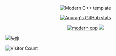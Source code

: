 <div id="title" align=center>

![Modern C++ template][github-sub-title:img]

[![Anurag's GitHub stats](https://github-readme-stats.vercel.app/api?username=Ra1nowo&show_icons=true&theme=tokyonight)](https://b23.tv/iEJTnPp)



[![modern cpp](https://img.shields.io/badge/Bilbili-blue)](https://learn.microsoft.com/zh-cn/cpp/cpp/welcome-back-to-cpp-modern-cpp) 
![](https://img.shields.io/badge/11408高手-yellow) 
</div>

![头像](image/头像.jpg)

![Visitor Count](https://profile-counter.glitch.me/Ra1nowo/count.svg)

[github-sub-title:img]: https://readme-typing-svg.herokuapp.com?font=Segoe+Script&center=true&lines=Ra1nowo.
